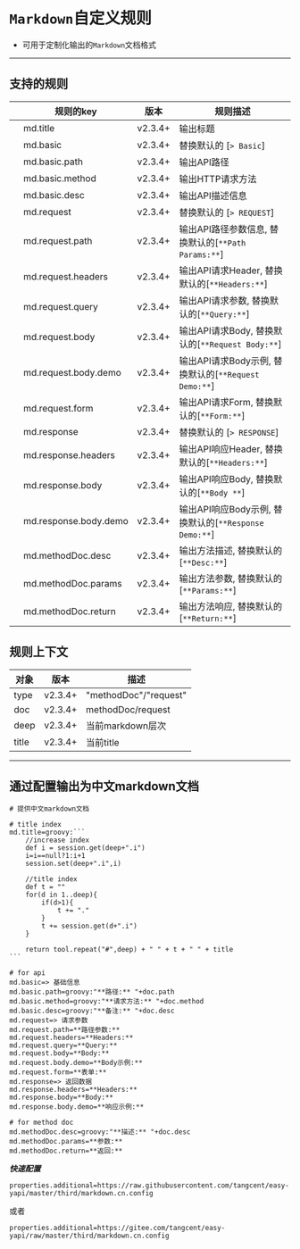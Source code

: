 # `Markdown`自定义规则

- 可用于定制化输出的`Markdown`文档格式

---

## 支持的规则

| &nbsp;&nbsp;&nbsp;&nbsp;规则的key | 版本 | 规则描述 |
| ------------ | ------------ | ------------ |
| &nbsp;&nbsp;&nbsp;&nbsp;md.title | v2.3.4+ | 输出标题 |
| &nbsp;&nbsp;&nbsp;&nbsp;md.basic | v2.3.4+ | 替换默认的 \[`> Basic`] |
| &nbsp;&nbsp;&nbsp;&nbsp;md.basic.path | v2.3.4+ | 输出API路径 |
| &nbsp;&nbsp;&nbsp;&nbsp;md.basic.method | v2.3.4+ | 输出HTTP请求方法 |
| &nbsp;&nbsp;&nbsp;&nbsp;md.basic.desc | v2.3.4+ | 输出API描述信息 |
| &nbsp;&nbsp;&nbsp;&nbsp;md.request | v2.3.4+ | 替换默认的 \[`> REQUEST`] |
| &nbsp;&nbsp;&nbsp;&nbsp;md.request.path | v2.3.4+ | 输出API路径参数信息, 替换默认的\[`**Path Params:**`] |
| &nbsp;&nbsp;&nbsp;&nbsp;md.request.headers | v2.3.4+ | 输出API请求Header, 替换默认的\[`**Headers:**`] |
| &nbsp;&nbsp;&nbsp;&nbsp;md.request.query | v2.3.4+ | 输出API请求参数, 替换默认的\[`**Query:**`] |
| &nbsp;&nbsp;&nbsp;&nbsp;md.request.body | v2.3.4+ | 输出API请求Body, 替换默认的\[`**Request Body:**`] |
| &nbsp;&nbsp;&nbsp;&nbsp;md.request.body.demo | v2.3.4+ | 输出API请求Body示例, 替换默认的\[`**Request Demo:**`] |
| &nbsp;&nbsp;&nbsp;&nbsp;md.request.form | v2.3.4+ | 输出API请求Form, 替换默认的\[`**Form:**`] |
| &nbsp;&nbsp;&nbsp;&nbsp;md.response | v2.3.4+ | 替换默认的 \[`> RESPONSE`] |
| &nbsp;&nbsp;&nbsp;&nbsp;md.response.headers | v2.3.4+ | 输出API响应Header, 替换默认的\[`**Headers:**`] |
| &nbsp;&nbsp;&nbsp;&nbsp;md.response.body | v2.3.4+ | 输出API响应Body, 替换默认的\[`**Body **`] |
| &nbsp;&nbsp;&nbsp;&nbsp;md.response.body.demo | v2.3.4+ | 输出API响应Body示例, 替换默认的\[`**Response Demo:**`] |
| &nbsp;&nbsp;&nbsp;&nbsp;md.methodDoc.desc | v2.3.4+ | 输出方法描述, 替换默认的\[`**Desc:**`] |
| &nbsp;&nbsp;&nbsp;&nbsp;md.methodDoc.params | v2.3.4+ | 输出方法参数, 替换默认的\[`**Params:**`] |
| &nbsp;&nbsp;&nbsp;&nbsp;md.methodDoc.return | v2.3.4+ | 输出方法响应, 替换默认的\[`**Return:**`] |


## 规则上下文


| 对象 | 版本 | 描述 |
| ------------ | ------------ | ------------ |
| type | v2.3.4+ | "methodDoc"/"request" |
| doc | v2.3.4+ | methodDoc/request |
| deep | v2.3.4+ | 当前markdown层次 |
| title| v2.3.4+ | 当前title |

---

## 通过配置输出为中文markdown文档

``````
# 提供中文markdown文档

# title index
md.title=groovy:```
    //increase index
    def i = session.get(deep+".i")
    i=i==null?1:i+1
    session.set(deep+".i",i)

    //title index
    def t = ""
    for(d in 1..deep){
        if(d>1){
            t += "."
        }
        t += session.get(d+".i")
    }

    return tool.repeat("#",deep) + " " + t + " " + title
```

# for api
md.basic=> 基础信息
md.basic.path=groovy:"**路径:** "+doc.path
md.basic.method=groovy:"**请求方法:** "+doc.method
md.basic.desc=groovy:"**备注:** "+doc.desc
md.request=> 请求参数
md.request.path=**路径参数:**
md.request.headers=**Headers:**
md.request.query=**Query:**
md.request.body=**Body:**
md.request.body.demo=**Body示例:**
md.request.form=**表单:**
md.response=> 返回数据
md.response.headers=**Headers:**
md.response.body=**Body:**
md.response.body.demo=**响应示例:**

# for method doc
md.methodDoc.desc=groovy:"**描述:** "+doc.desc
md.methodDoc.params=**参数:**
md.methodDoc.return=**返回:**
``````

***快速配置***

```properties
properties.additional=https://raw.githubusercontent.com/tangcent/easy-yapi/master/third/markdown.cn.config
```
或者
```properties
properties.additional=https://gitee.com/tangcent/easy-yapi/raw/master/third/markdown.cn.config
```